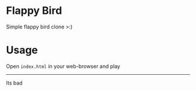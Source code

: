 # Flappy Bird
Simple flappy bird clone >:)

# Usage
Open `index.html` in your web-browser and play

---
Its bad
